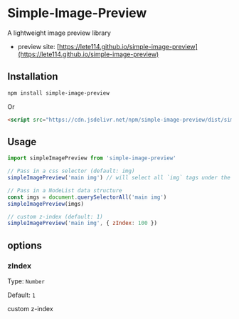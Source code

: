 # Simple-Image-Preview

A lightweight image preview library

- preview site: [https://lete114.github.io/simple-image-preview](https://lete114.github.io/simple-image-preview)

## Installation

```bash
npm install simple-image-preview
```

Or

```html
<script src="https://cdn.jsdelivr.net/npm/simple-image-preview/dist/simple-image-preview.umd.js"></script>
```

## Usage

```js
import simpleImagePreview from 'simple-image-preview'

// Pass in a css selector (default: img)
simpleImagePreview('main img') // will select all `img` tags under the `main` tag

// Pass in a NodeList data structure
const imgs = document.querySelectorAll('main img')
simpleImagePreview(imgs)

// custom z-index (default: 1)
simpleImagePreview('main img', { zIndex: 100 })
```

## options

### zIndex

Type: `Number`

Default: `1`

custom z-index
